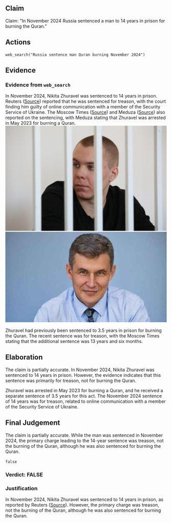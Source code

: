## Claim
Claim: "In November 2024 Russia sentenced a man to 14 years in prison for burning the Quran."

## Actions
```
web_search("Russia sentence man Quran burning November 2024")
```

## Evidence
### Evidence from `web_search`
In November 2024, Nikita Zhuravel was sentenced to 14 years in prison. Reuters ([Source](https://www.reuters.com/world/europe/russian-man-jailed-burning-koran-sentenced-14-years-separate-ukraine-treason-2024-11-25/)) reported that he was sentenced for treason, with the court finding him guilty of online communication with a member of the Security Service of Ukraine. The Moscow Times ([Source](https://www.themoscowtimes.com/2024/11/25/russian-man-jailed-for-quran-burning-sentenced-to-135-more-years-in-prison-for-treason-a87123)) and Meduza ([Source](https://meduza.io/en/news/2024/11/26/man-beaten-in-police-custody-for-burning-quran-gets-13-5-years-for-treason-against-russia-in-separate-case)) also reported on the sentencing, with Meduza stating that Zhuravel was arrested in May 2023 for burning a Quran. ![image 381](media/2025-08-06_17-38-1754501881-577176.jpg) ![image 386](media/2025-08-06_17-38-1754501885-751911.jpg)

Zhuravel had previously been sentenced to 3.5 years in prison for burning the Quran. The recent sentence was for treason, with the Moscow Times stating that the additional sentence was 13 years and six months.


## Elaboration
The claim is partially accurate. In November 2024, Nikita Zhuravel was sentenced to 14 years in prison. However, the evidence indicates that this sentence was primarily for treason, not for burning the Quran.

Zhuravel was arrested in May 2023 for burning a Quran, and he received a separate sentence of 3.5 years for this act. The November 2024 sentence of 14 years was for treason, related to online communication with a member of the Security Service of Ukraine.


## Final Judgement
The claim is partially accurate. While the man was sentenced in November 2024, the primary charge leading to the 14-year sentence was treason, not the burning of the Quran, although he was also sentenced for burning the Quran.

`false`

### Verdict: FALSE

### Justification
In November 2024, Nikita Zhuravel was sentenced to 14 years in prison, as reported by Reuters ([Source](https://www.reuters.com/world/europe/russian-man-jailed-burning-koran-sentenced-14-years-separate-ukraine-treason-2024-11-25/)). However, the primary charge was treason, not the burning of the Quran, although he was also sentenced for burning the Quran.
